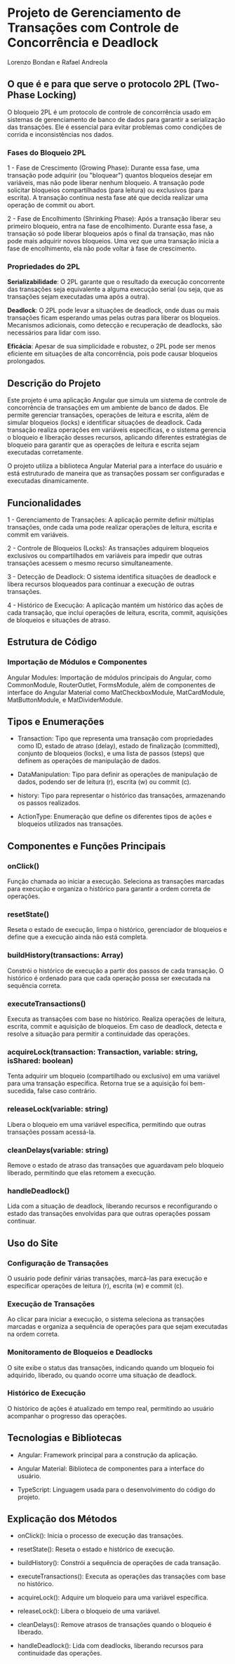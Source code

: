 # Projeto de Gerenciamento de Transações com Controle de Concorrência e Deadlock

Lorenzo Bondan e Rafael Andreola

## O que é e para que serve o protocolo 2PL (Two-Phase Locking)

O bloqueio 2PL é um protocolo de controle de concorrência usado em sistemas de gerenciamento de banco de dados para garantir a serialização das transações. 
Ele é essencial para evitar problemas como condições de corrida e inconsistências nos dados.

### Fases do Bloqueio 2PL
1 - Fase de Crescimento (Growing Phase):
Durante essa fase, uma transação pode adquirir (ou "bloquear") quantos bloqueios desejar em variáveis, mas não pode liberar nenhum bloqueio.
A transação pode solicitar bloqueios compartilhados (para leitura) ou exclusivos (para escrita).
A transação continua nesta fase até que decida realizar uma operação de commit ou abort.

2 - Fase de Encolhimento (Shrinking Phase):
Após a transação liberar seu primeiro bloqueio, entra na fase de encolhimento.
Durante essa fase, a transação só pode liberar bloqueios após o final da transação, mas não pode mais adquirir novos bloqueios.
Uma vez que uma transação inicia a fase de encolhimento, ela não pode voltar à fase de crescimento.

### Propriedades do 2PL
**Serializabilidade**: O 2PL garante que o resultado da execução concorrente das transações seja equivalente a alguma execução serial (ou seja, que as transações sejam executadas uma após a outra).

**Deadlock**: O 2PL pode levar a situações de deadlock, onde duas ou mais transações ficam esperando umas pelas outras para liberar os bloqueios. Mecanismos adicionais, como detecção e recuperação de deadlocks, são necessários para lidar com isso.

**Eficácia**: Apesar de sua simplicidade e robustez, o 2PL pode ser menos eficiente em situações de alta concorrência, pois pode causar bloqueios prolongados.

## Descrição do Projeto

Este projeto é uma aplicação Angular que simula um sistema de controle de concorrência de transações em um ambiente de banco de dados. Ele permite gerenciar transações, operações de leitura e escrita, além de simular bloqueios (locks) e identificar situações de deadlock. Cada transação realiza operações em variáveis específicas, e o sistema gerencia o bloqueio e liberação desses recursos, aplicando diferentes estratégias de bloqueio para garantir que as operações de leitura e escrita sejam executadas corretamente.

O projeto utiliza a biblioteca Angular Material para a interface do usuário e está estruturado de maneira que as transações possam ser configuradas e executadas dinamicamente.

## Funcionalidades

1 - Gerenciamento de Transações: A aplicação permite definir múltiplas transações, onde cada uma pode realizar operações de leitura, escrita e commit em variáveis.

2 - Controle de Bloqueios (Locks): As transações adquirem bloqueios exclusivos ou compartilhados em variáveis para impedir que outras transações acessem o mesmo recurso simultaneamente.

3 - Detecção de Deadlock: O sistema identifica situações de deadlock e libera recursos bloqueados para continuar a execução de outras transações.

4 - Histórico de Execução: A aplicação mantém um histórico das ações de cada transação, que inclui operações de leitura, escrita, commit, aquisições de bloqueios e situações de atraso.

## Estrutura de Código

### Importação de Módulos e Componentes

Angular Modules: Importação de módulos principais do Angular, como CommonModule, RouterOutlet, FormsModule, além de componentes de interface do Angular Material como MatCheckboxModule, MatCardModule, MatButtonModule, e MatDividerModule.

## Tipos e Enumerações

* Transaction: Tipo que representa uma transação com propriedades como ID, estado de atraso (delay), estado de finalização (committed), conjunto de bloqueios (locks), e uma lista de passos (steps) que definem as operações de manipulação de dados.

* DataManipulation: Tipo para definir as operações de manipulação de dados, podendo ser de leitura (r), escrita (w) ou commit (c).

* history: Tipo para representar o histórico das transações, armazenando os passos realizados.

* ActionType: Enumeração que define os diferentes tipos de ações e bloqueios utilizados nas transações.

## Componentes e Funções Principais

### onClick()
Função chamada ao iniciar a execução. Seleciona as transações marcadas para execução e organiza o histórico para garantir a ordem correta de operações.

### resetState()
Reseta o estado de execução, limpa o histórico, gerenciador de bloqueios e define que a execução ainda não está completa.

### buildHistory(transactions: Array<Transaction>)
Constrói o histórico de execução a partir dos passos de cada transação. O histórico é ordenado para que cada operação possa ser executada na sequência correta.

### executeTransactions()
Executa as transações com base no histórico. Realiza operações de leitura, escrita, commit e aquisição de bloqueios. Em caso de deadlock, detecta e resolve a situação para permitir a continuidade das operações.

### acquireLock(transaction: Transaction, variable: string, isShared: boolean)
Tenta adquirir um bloqueio (compartilhado ou exclusivo) em uma variável para uma transação específica. Retorna true se a aquisição foi bem-sucedida, false caso contrário.

### releaseLock(variable: string)
Libera o bloqueio em uma variável específica, permitindo que outras transações possam acessá-la.

### cleanDelays(variable: string)
Remove o estado de atraso das transações que aguardavam pelo bloqueio liberado, permitindo que elas retomem a execução.

### handleDeadlock()
Lida com a situação de deadlock, liberando recursos e reconfigurando o estado das transações envolvidas para que outras operações possam continuar.

## Uso do Site

### Configuração de Transações
O usuário pode definir várias transações, marcá-las para execução e especificar operações de leitura (r), escrita (w) e commit (c).

### Execução de Transações 
Ao clicar para iniciar a execução, o sistema seleciona as transações marcadas e organiza a sequência de operações para que sejam executadas na ordem correta.

### Monitoramento de Bloqueios e Deadlocks
O site exibe o status das transações, indicando quando um bloqueio foi adquirido, liberado, ou quando ocorre uma situação de deadlock.

### Histórico de Execução
O histórico de ações é atualizado em tempo real, permitindo ao usuário acompanhar o progresso das operações.

## Tecnologias e Bibliotecas

* Angular: Framework principal para a construção da aplicação.

* Angular Material: Biblioteca de componentes para a interface do usuário.

* TypeScript: Linguagem usada para o desenvolvimento do código do projeto.

## Explicação dos Métodos

* onClick(): Inicia o processo de execução das transações.

* resetState(): Reseta o estado e histórico de execução.

* buildHistory(): Constrói a sequência de operações de cada transação.

* executeTransactions(): Executa as operações das transações com base no histórico.

* acquireLock(): Adquire um bloqueio para uma variável específica.

* releaseLock(): Libera o bloqueio de uma variável.

* cleanDelays(): Remove atrasos de transações quando o bloqueio é liberado.

* handleDeadlock(): Lida com deadlocks, liberando recursos para continuidade das operações.
